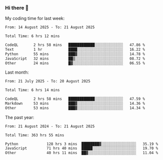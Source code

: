 ### Hi there 👋

My coding time for last week:

<!--START_SECTION:week-->

```txt
From: 14 August 2025 - To: 21 August 2025

Total Time: 6 hrs 12 mins

CodeQL       2 hrs 58 mins   ████████████░░░░░░░░░░░░░   47.86 %
Text         1 hr            ████░░░░░░░░░░░░░░░░░░░░░   16.22 %
Python       55 mins         ███▓░░░░░░░░░░░░░░░░░░░░░   14.78 %
JavaScript   32 mins         ██▒░░░░░░░░░░░░░░░░░░░░░░   08.72 %
Other        24 mins         █▓░░░░░░░░░░░░░░░░░░░░░░░   06.55 %
```

<!--END_SECTION:week-->

Last month:

<!--START_SECTION:month-->

```txt
From: 21 July 2025 - To: 20 August 2025

Total Time: 6 hrs 14 mins

CodeQL       2 hrs 58 mins   ████████████░░░░░░░░░░░░░   47.59 %
Markdown     53 mins         ███▓░░░░░░░░░░░░░░░░░░░░░   14.36 %
Other        53 mins         ███▓░░░░░░░░░░░░░░░░░░░░░   14.34 %
```

<!--END_SECTION:month-->

The past year:

<!--START_SECTION:year-->

```txt
From: 21 August 2024 - To: 21 August 2025

Total Time: 363 hrs 55 mins

Python             128 hrs 3 mins  ████████▓░░░░░░░░░░░░░░░░   35.19 %
JavaScript         71 hrs 40 mins  █████░░░░░░░░░░░░░░░░░░░░   19.70 %
Other              40 hrs 11 mins  ██▓░░░░░░░░░░░░░░░░░░░░░░   11.04 %
```

<!--END_SECTION:year-->
